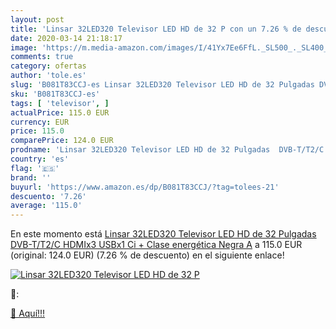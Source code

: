 ```yaml
---
layout: post
title: 'Linsar 32LED320 Televisor LED HD de 32 P con un 7.26 % de descuento'
date: 2020-03-14 21:18:17
image: 'https://m.media-amazon.com/images/I/41Yx7Ee6FfL._SL500_._SL400_.jpg'
comments: true
category: ofertas
author: 'tole.es'
slug: 'B081T83CCJ-es Linsar 32LED320 Televisor LED HD de 32 Pulgadas DVB-T/T2/C...'
sku: 'B081T83CCJ-es'
tags: [ 'televisor', ]
actualPrice: 115.0 EUR
currency: EUR
price: 115.0
comparePrice: 124.0 EUR
prodname: 'Linsar 32LED320 Televisor LED HD de 32 Pulgadas  DVB-T/T2/C  HDMIx3  USBx1  Ci +  Clase energética Negra A'
country: 'es'
flag: '🇪🇸'
brand: ''
buyurl: 'https://www.amazon.es/dp/B081T83CCJ/?tag=tolees-21'
descuento: '7.26'
average: '115.0'
---
```


En este momento está [Linsar 32LED320 Televisor LED HD de 32 Pulgadas  DVB-T/T2/C  HDMIx3  USBx1  Ci +  Clase energética Negra A](https://www.amazon.es/dp/B081T83CCJ/?tag=tolees-21) a 115.0 EUR (original: 124.0 EUR) (7.26 %  de descuento) en el siguiente enlace!

[![Linsar 32LED320 Televisor LED HD de 32 P](https://m.media-amazon.com/images/I/41Yx7Ee6FfL._SL500_._SL400_.jpg)](https://www.amazon.es/dp/B081T83CCJ/?tag=tolees-21)

🔎:


[🛒 Aquí!!!](https://www.amazon.es/dp/B081T83CCJ/?tag=tolees-21)

